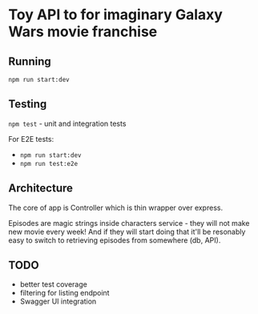 # Toy API to for imaginary Galaxy Wars movie franchise

## Running

`npm run start:dev`

## Testing

`npm test` - unit and integration tests

For E2E tests:
- `npm run start:dev`
- `npm run test:e2e`

## Architecture

The core of app is Controller which is thin wrapper over express.

Episodes are magic strings inside characters service - they will not make new movie every week! And 
if they will start doing that it'll be resonably easy to switch to retrieving episodes from
somewhere (db, API).

## TODO

- better test coverage
- filtering for listing endpoint
- Swagger UI integration
